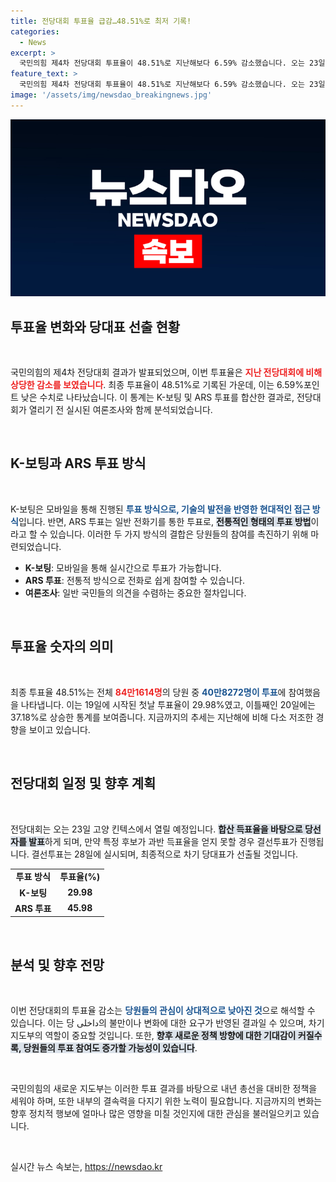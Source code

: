 ```yaml
---
title: 전당대회 투표율 급감…48.51%로 최저 기록!
categories:
  - News
excerpt: >
  국민의힘 제4차 전당대회 투표율이 48.51%로 지난해보다 6.59% 감소했습니다. 오는 23일 당대표 선출, 과반 미달 시 결선투표로 결정되니 긴장감이 감돌고 있습니다!
feature_text: >
  국민의힘 제4차 전당대회 투표율이 48.51%로 지난해보다 6.59% 감소했습니다. 오는 23일 당대표 선출, 과반 미달 시 결선투표로 결정되니 긴장감이 감돌고 있습니다!
image: '/assets/img/newsdao_breakingnews.jpg'
---
```


<p><img src="/assets/img/newsdao_breakingnews.jpg" alt="pcversion 속보" /></p>

<h2 data-ke-size="size26">투표율 변화와 당대표 선출 현황</h2>

<p data-ke-size="size16">&nbsp;</p>

<p>국민의힘의 제4차 전당대회 결과가 발표되었으며, 이번 투표율은 <b><span style="color: #ee2323;">지난 전당대회에 비해 상당한 감소를 보였습니다</span></b>. 최종 투표율이 48.51%로 기록된 가운데, 이는 6.59%포인트 낮은 수치로 나타났습니다. 이 통계는 K-보팅 및 ARS 투표를 합산한 결과로, 전당대회가 열리기 전 실시된 여론조사와 함께 분석되었습니다. </p>

<p data-ke-size="size16">&nbsp;</p>

<h2 data-ke-size="size26">K-보팅과 ARS 투표 방식</h2>

<p data-ke-size="size16">&nbsp;</p>

<p>K-보팅은 모바일을 통해 진행된 <b><span style="color: #1a5490;">투표 방식으로, 기술의 발전을 반영한 현대적인 접근 방식</span></b>입니다. 반면, ARS 투표는 일반 전화기를 통한 투표로, <b><span style="background-color: #21538527;">전통적인 형태의 투표 방법</span></b>이라고 할 수 있습니다. 이러한 두 가지 방식의 결합은 당원들의 참여를 촉진하기 위해 마련되었습니다.</p>

<ul>
<li><b>K-보팅</b>: 모바일을 통해 실시간으로 투표가 가능합니다.</li>
<li><b>ARS 투표</b>: 전통적 방식으로 전화로 쉽게 참여할 수 있습니다.</li>
<li><b>여론조사</b>: 일반 국민들의 의견을 수렴하는 중요한 절차입니다.</li>
</ul>

<p data-ke-size="size16">&nbsp;</p>

<h2 data-ke-size="size26">투표율 숫자의 의미</h2>

<p data-ke-size="size16">&nbsp;</p>

<p>최종 투표율 48.51%는 전체 <b><span style="color: #ee2323;">84만1614명</span></b>의 당원 중 <b><span style="color: #1a5490;">40만8272명이 투표</span></b>에 참여했음을 나타냅니다. 이는 19일에 시작된 첫날 투표율이 29.98%였고, 이틀째인 20일에는 37.18%로 상승한 통계를 보여줍니다. 지금까지의 추세는 지난해에 비해 다소 저조한 경향을 보이고 있습니다.</p>

<p data-ke-size="size16">&nbsp;</p>

<h2 data-ke-size="size26">전당대회 일정 및 향후 계획</h2>

<p data-ke-size="size16">&nbsp;</p>

<p>전당대회는 오는 23일 고양 킨텍스에서 열릴 예정입니다. <b><span style="background-color: #21538527;">합산 득표율을 바탕으로 당선자를 발표</span></b>하게 되며, 만약 특정 후보가 과반 득표율을 얻지 못할 경우 결선투표가 진행됩니다. 결선투표는 28일에 실시되며, 최종적으로 차기 당대표가 선출될 것입니다.</p>

<table>
<tr>
<td style="text-align: center; height: 17px;"><b>투표 방식</b></td>
<td style="text-align: center; height: 17px;"><b>투표율(%)</b></td>
</tr>
<tr>
<td style="text-align: center; height: 17px;"><b>K-보팅</b></td>
<td style="text-align: center; height: 17px;"><b>29.98</b></td>
</tr>
<tr>
<td style="text-align: center; height: 17px;"><b>ARS 투표</b></td>
<td style="text-align: center; height: 17px;"><b>45.98</b></td>
</tr>
</table>

<p data-ke-size="size16">&nbsp;</p>

<h2 data-ke-size="size26">분석 및 향후 전망</h2>

<p data-ke-size="size16">&nbsp;</p>

<p>이번 전당대회의 투표율 감소는 <b><span style="color: #1a5490;">당원들의 관심이 상대적으로 낮아진 것</span></b>으로 해석할 수 있습니다. 이는 당 داخلی의 불만이나 변화에 대한 요구가 반영된 결과일 수 있으며, 차기 지도부의 역할이 중요할 것입니다. 또한, <b><span style="background-color: #21538527;">향후 새로운 정책 방향에 대한 기대감이 커질수록, 당원들의 투표 참여도 증가할 가능성이 있습니다</span></b>. </p>

<p data-ke-size="size16">&nbsp;</p>

<p>국민의힘의 새로운 지도부는 이러한 투표 결과를 바탕으로 내년 총선을 대비한 정책을 세워야 하며, 또한 내부의 결속력을 다지기 위한 노력이 필요합니다. 지금까지의 변화는 향후 정치적 행보에 얼마나 많은 영향을 미칠 것인지에 대한 관심을 불러일으키고 있습니다. </p>

<p data-ke-size="size16">&nbsp;</p>
실시간 뉴스 속보는, <a href="https://newsdao.kr" rel="dofollow">https://newsdao.kr</a>


